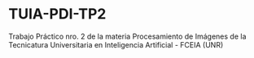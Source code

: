 # TUIA-PDI-TP2
 Trabajo Práctico nro. 2 de la materia Procesamiento de Imágenes de la Tecnicatura Universitaria en Inteligencia Artificial - FCEIA (UNR)
